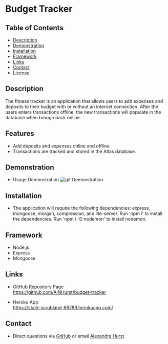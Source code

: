 # Budget Tracker

## Table of Contents
* [Description](#Description) 
* [Demonstration](#Demonstration)
* [Installation](#Installation)
* [Framework](#Framework)
* [Links](#Links)
* [Contact](#Contact)
* [License](#License)

## Description
The fitness tracker is an application that allows users to add expenses and deposits to their budget with or without an internet connection. After the users enters transactions offline, the new transactions will populate in the database when brough back online. 

## Features
* Add deposits and expenses online and offline.
* Transactions are tracked and stored in the Atlas database. 

## Demonstration
* Usage Demonstration
![gif Demonstration](https://github.com/AlNHurst/fitness-tracker/blob/main/public/images/budget-tracker.gif)

## Installation
*  The application will require the following dependencies: express, mongoose, morgan, compression, and lite-server. Run 'npm i' to install the dependencies. Run 'npm i -D nodemon' to install nodemon. 

## Framework
* Node.js
* Express
* Mongoose

## Links
* GitHub Repository Page <br>
https://github.com/AlNHurst/budget-tracker

* Heroku App <br>
https://stark-scrubland-69789.herokuapp.com/

## Contact
* Direct questions via [GitHub](https://github.com/AlNHurst) or email [Alexandra Hurst](mailto:ahurst10@uncc.edu)